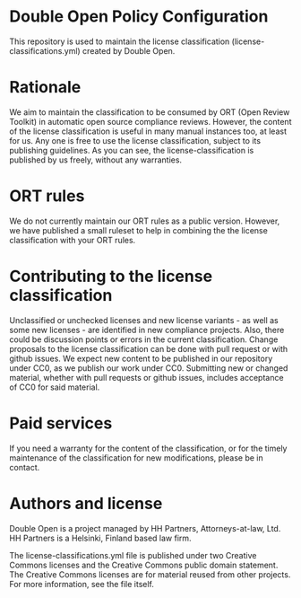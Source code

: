 # Double Open Policy Configuration
This repository is used to maintain the license classification (license-classifications.yml) created by Double Open. 

# Rationale
We aim to maintain the classification to be consumed by ORT (Open Review Toolkit) in automatic open source compliance reviews. However, the content of the license classification is useful in many manual instances too, at least for us.
Any one is free to use the license classification, subject to its publishing guidelines. As you can see, the license-classification is published by us freely, without any warranties. 

# ORT rules
We do not currently maintain our ORT rules as a public version. However, we have published a small ruleset to help in combining the the license classification with your ORT rules.

# Contributing to the license classification
Unclassified or unchecked licenses and new license variants - as well as some new licenses - are identified in new compliance projects. Also, there could be discussion points or errors in the current classification. 
Change proposals to the license classification can be done with pull request or with github issues. We expect new content to be published in our repository under CC0, as we publish our work under CC0. Submitting new or changed material, whether with pull requests or github issues, includes acceptance of CC0 for said material. 

# Paid services
If you need a warranty for the content of the classification, or for the timely maintenance of the classification for new modifications, please be in contact.

# Authors and license
Double Open is a project managed by HH Partners, Attorneys-at-law, Ltd. HH Partners is a Helsinki, Finland based law firm.

The license-classifications.yml file is published under two Creative Commons licenses and the Creative Commons public domain statement. The Creative Commons licenses are for material reused from other projects. For more information, see the file itself.

